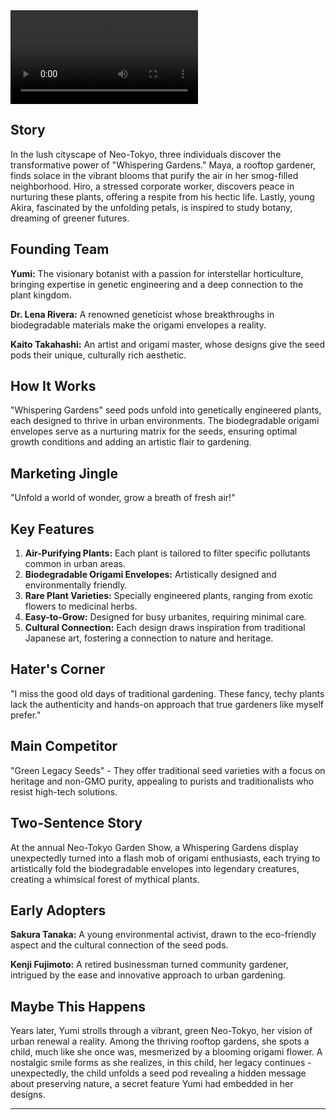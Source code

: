 <video controls>
<source src="../assets/12.mp4" type="video/mp4">
</video>

## Story

In the lush cityscape of Neo-Tokyo, three individuals discover the transformative power of "Whispering Gardens." Maya, a rooftop gardener, finds solace in the vibrant blooms that purify the air in her smog-filled neighborhood. Hiro, a stressed corporate worker, discovers peace in nurturing these plants, offering a respite from his hectic life. Lastly, young Akira, fascinated by the unfolding petals, is inspired to study botany, dreaming of greener futures.

## Founding Team

**Yumi:** The visionary botanist with a passion for interstellar horticulture, bringing expertise in genetic engineering and a deep connection to the plant kingdom.

**Dr. Lena Rivera:** A renowned geneticist whose breakthroughs in biodegradable materials make the origami envelopes a reality.

**Kaito Takahashi:** An artist and origami master, whose designs give the seed pods their unique, culturally rich aesthetic.

## How It Works

"Whispering Gardens" seed pods unfold into genetically engineered plants, each designed to thrive in urban environments. The biodegradable origami envelopes serve as a nurturing matrix for the seeds, ensuring optimal growth conditions and adding an artistic flair to gardening.

## Marketing Jingle

"Unfold a world of wonder, grow a breath of fresh air!"

## Key Features

1. **Air-Purifying Plants:** Each plant is tailored to filter specific pollutants common in urban areas.
2. **Biodegradable Origami Envelopes:** Artistically designed and environmentally friendly.
3. **Rare Plant Varieties:** Specially engineered plants, ranging from exotic flowers to medicinal herbs.
4. **Easy-to-Grow:** Designed for busy urbanites, requiring minimal care.
5. **Cultural Connection:** Each design draws inspiration from traditional Japanese art, fostering a connection to nature and heritage.

## Hater's Corner

"I miss the good old days of traditional gardening. These fancy, techy plants lack the authenticity and hands-on approach that true gardeners like myself prefer."

## Main Competitor

"Green Legacy Seeds" - They offer traditional seed varieties with a focus on heritage and non-GMO purity, appealing to purists and traditionalists who resist high-tech solutions.

## Two-Sentence Story

At the annual Neo-Tokyo Garden Show, a Whispering Gardens display unexpectedly turned into a flash mob of origami enthusiasts, each trying to artistically fold the biodegradable envelopes into legendary creatures, creating a whimsical forest of mythical plants.

## Early Adopters

**Sakura Tanaka:** A young environmental activist, drawn to the eco-friendly aspect and the cultural connection of the seed pods.

**Kenji Fujimoto:** A retired businessman turned community gardener, intrigued by the ease and innovative approach to urban gardening.

## Maybe This Happens

Years later, Yumi strolls through a vibrant, green Neo-Tokyo, her vision of urban renewal a reality. Among the thriving rooftop gardens, she spots a child, much like she once was, mesmerized by a blooming origami flower. A nostalgic smile forms as she realizes, in this child, her legacy continues - unexpectedly, the child unfolds a seed pod revealing a hidden message about preserving nature, a secret feature Yumi had embedded in her designs.

---
